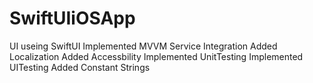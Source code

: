 # SwiftUIiOSApp

UI useing SwiftUI
Implemented MVVM
Service Integration
Added Localization
Added Accessbility
Implemented UnitTesting
Implemented UITesting
Added Constant Strings
